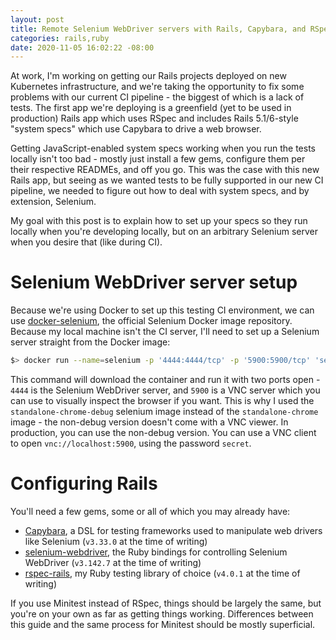 ```yaml
---
layout: post
title: Remote Selenium WebDriver servers with Rails, Capybara, and RSpec
categories: rails,ruby
date: 2020-11-05 16:02:22 -08:00
---
```

At work, I'm working on getting our Rails projects deployed on new Kubernetes infrastructure, and we're taking the opportunity to fix some problems with our current CI pipeline - the biggest of which is a lack of tests. The first app we're deploying is a greenfield (yet to be used in production) Rails app which uses RSpec and includes Rails 5.1/6-style "system specs" which use Capybara to drive a web browser.

Getting JavaScript-enabled system specs working when you run the tests locally isn't too bad - mostly just install a few gems, configure them per their respective READMEs, and off you go. This was the case with this new Rails app, but seeing as we wanted tests to be fully supported in our new CI pipeline, we needed to figure out how to deal with system specs, and by extension, Selenium.

My goal with this post is to explain how to set up your specs so they run locally when you're developing locally, but on an arbitrary Selenium server when you desire that (like during CI).

# Selenium WebDriver server setup

Because we're using Docker to set up this testing CI environment, we can use [docker-selenium](https://github.com/SeleniumHQ/docker-selenium), the official Selenium Docker image repository. Because my local machine isn't the CI server, I'll need to set up a Selenium server straight from the Docker image:

```bash
$> docker run --name=selenium -p '4444:4444/tcp' -p '5900:5900/tcp' 'selenium/standalone-chrome-debug'
```

This command will download the container and run it with two ports open - `4444`  is the Selenium WebDriver server, and `5900` is a VNC server which you can use to visually inspect the browser if you want. This is why I used the `standalone-chrome-debug` selenium image instead of the `standalone-chrome` image - the non-debug version doesn't come with a VNC viewer. In production, you can use the non-debug version. You can use a VNC client to open `vnc://localhost:5900`, using the password `secret`.

# Configuring Rails

You'll need a few gems, some or all of which you may already have:

* [Capybara](https://github.com/teamcapybara/capybara), a DSL for testing frameworks used to manipulate web drivers like Selenium (`v3.33.0` at the time of writing)
* [selenium-webdriver](https://github.com/SeleniumHQ/selenium/tree/trunk/rb), the Ruby bindings for controlling Selenium WebDriver (`v3.142.7` at the time of writing)
* [rspec-rails](https://github.com/rspec/rspec-rails), my Ruby testing library of choice (`v4.0.1` at the time of writing)

If you use Minitest instead of RSpec, things should be largely the same, but you're on your own as far as getting things working. Differences between this guide and the same process for Minitest should be mostly superficial.

